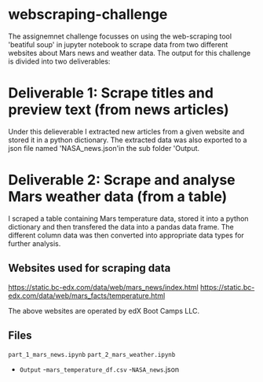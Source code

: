 # webscraping-challenge
The assignemnet challenge focusses on using the web-scraping tool 'beatiful soup' in jupyter notebook to scrape data from two different websites about Mars news and weather data. The output for this challenge is divided into two deliverables:

# Deliverable 1: Scrape titles and preview text (from news articles)
Under this delieverable I extracted new articles from a given website and stored it in a python dictionary. The extracted data was also exported to a json file named 'NASA_news.json'in the sub folder 'Output.  

# Deliverable 2: Scrape and analyse Mars weather data (from a table)
I scraped a table containing Mars temperature data, stored it into a python dictionary and then transfered the data into a pandas data frame. The different column data was then converted into appropriate data types for further analysis.


## Websites used for scraping data
https://static.bc-edx.com/data/web/mars_news/index.html
https://static.bc-edx.com/data/web/mars_facts/temperature.html

The above websites are operated by edX Boot Camps LLC. 

## Files
`part_1_mars_news.ipynb`
`part_2_mars_weather.ipynb`
  - `Output`
      -`mars_temperature_df.csv`
      -`NASA_news`.json

